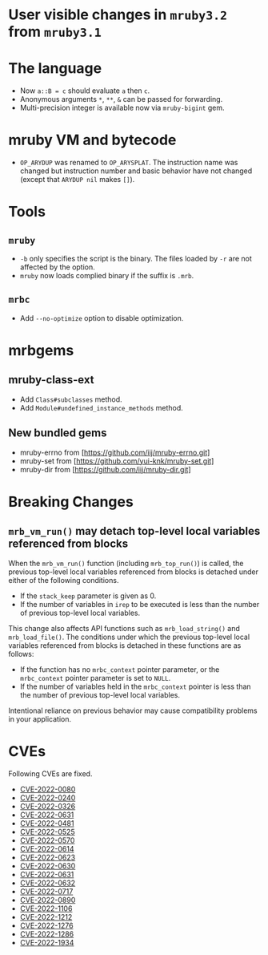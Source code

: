 # User visible changes in `mruby3.2` from `mruby3.1`

# The language

- Now `a::B = c` should evaluate `a` then `c`.
- Anonymous arguments `*`, `**`, `&` can be passed for forwarding.
- Multi-precision integer is available now via `mruby-bigint` gem.

# mruby VM and bytecode

- `OP_ARYDUP` was renamed to `OP_ARYSPLAT`. The instruction name
  was changed but instruction number and basic behavior have not
  changed (except that `ARYDUP nil` makes `[]`).

# Tools

## `mruby`

- `-b` only specifies the script is the binary. The files loaded by `-r` are not affected by the option.
- `mruby` now loads complied binary if the suffix is `.mrb`.

## `mrbc`

- Add `--no-optimize` option to disable optimization.

# mrbgems

## mruby-class-ext

- Add `Class#subclasses` method.
- Add `Module#undefined_instance_methods` method.

## New bundled gems

- mruby-errno from [https://github.com/iij/mruby-errno.git]
- mruby-set from [https://github.com/yui-knk/mruby-set.git]
- mruby-dir from [https://github.com/iij/mruby-dir.git]

# Breaking Changes

## `mrb_vm_run()` may detach top-level local variables referenced from blocks

When the `mrb_vm_run()` function (including `mrb_top_run()`) is called,
the previous top-level local variables referenced from blocks is detached under either of the following conditions.

- If the `stack_keep` parameter is given as 0.
- If the number of variables in `irep` to be executed is less than the number of previous top-level local variables.

This change also affects API functions such as `mrb_load_string()` and `mrb_load_file()`.
The conditions under which the previous top-level local variables referenced from blocks is detached in these functions are as follows:

- If the function has no `mrbc_context` pointer parameter, or the `mrbc_context` pointer parameter is set to `NULL`.
- If the number of variables held in the `mrbc_context` pointer is less than the number of previous top-level local variables.

Intentional reliance on previous behavior may cause compatibility problems in your application.

# CVEs

Following CVEs are fixed.

- [CVE-2022-0080](https://nvd.nist.gov/vuln/detail/CVE-2022-0080)
- [CVE-2022-0240](https://nvd.nist.gov/vuln/detail/CVE-2022-0240)
- [CVE-2022-0326](https://nvd.nist.gov/vuln/detail/CVE-2022-0326)
- [CVE-2022-0631](https://nvd.nist.gov/vuln/detail/CVE-2022-0631)
- [CVE-2022-0481](https://nvd.nist.gov/vuln/detail/CVE-2022-0481)
- [CVE-2022-0525](https://nvd.nist.gov/vuln/detail/CVE-2022-0525)
- [CVE-2022-0570](https://nvd.nist.gov/vuln/detail/CVE-2022-0570)
- [CVE-2022-0614](https://nvd.nist.gov/vuln/detail/CVE-2022-0614)
- [CVE-2022-0623](https://nvd.nist.gov/vuln/detail/CVE-2022-0623)
- [CVE-2022-0630](https://nvd.nist.gov/vuln/detail/CVE-2022-0630)
- [CVE-2022-0631](https://nvd.nist.gov/vuln/detail/CVE-2022-0631)
- [CVE-2022-0632](https://nvd.nist.gov/vuln/detail/CVE-2022-0632)
- [CVE-2022-0717](https://nvd.nist.gov/vuln/detail/CVE-2022-0717)
- [CVE-2022-0890](https://nvd.nist.gov/vuln/detail/CVE-2022-0890)
- [CVE-2022-1106](https://nvd.nist.gov/vuln/detail/CVE-2022-1106)
- [CVE-2022-1212](https://nvd.nist.gov/vuln/detail/CVE-2022-1212)
- [CVE-2022-1276](https://nvd.nist.gov/vuln/detail/CVE-2022-1276)
- [CVE-2022-1286](https://nvd.nist.gov/vuln/detail/CVE-2022-1286)
- [CVE-2022-1934](https://nvd.nist.gov/vuln/detail/CVE-2022-1934)

